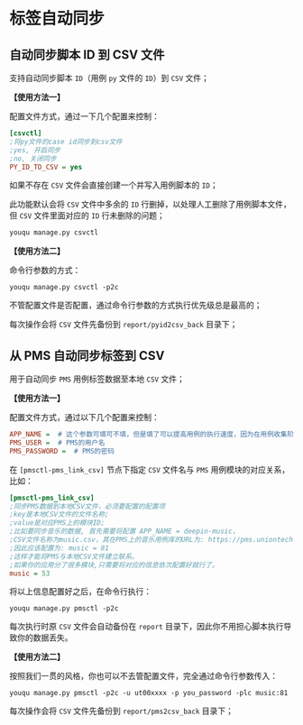 # 标签自动同步

## 自动同步脚本 ID 到 CSV 文件

支持自动同步脚本 `ID`（用例 `py` 文件的 `ID`）到 `CSV` 文件；

**【使用方法一】**

配置文件方式，通过一下几个配置来控制：

```ini
[csvctl]
;将py文件的case id同步到csv文件
;yes, 开启同步
;no, 关闭同步
PY_ID_TO_CSV = yes
```

如果不存在 `CSV` 文件会直接创建一个并写入用例脚本的 `ID`；

此功能默认会将 `CSV` 文件中多余的 `ID` 行删掉，以处理人工删除了用例脚本文件，但 `CSV` 文件里面对应的 `ID` 行未删除的问题；

```sh
youqu manage.py csvctl
```

**【使用方法二】**

命令行参数的方式：

```shell
youqu manage.py csvctl -p2c
```

不管配置文件是否配置，通过命令行参数的方式执行优先级总是最高的；

每次操作会将 `CSV` 文件先备份到 `report/pyid2csv_back` 目录下；

## 从 PMS 自动同步标签到 CSV

用于自动同步 `PMS` 用例标签数据至本地 `CSV` 文件；

**【使用方法一】**

配置文件方式，通过以下几个配置来控制：

```ini
APP_NAME =  # 这个参数可填可不填，但是填了可以提高用例的执行速度，因为在用例收集阶段可以指定到具体的应用库。（下同）
PMS_USER =  # PMS的用户名
PMS_PASSWORD =  # PMS的密码
```

在 `[pmsctl-pms_link_csv]` 节点下指定 `CSV` 文件名与 `PMS` 用例模块的对应关系，比如：

```ini
[pmsctl-pms_link_csv]
;同步PMS数据到本地CSV文件，必须要配置的配置项
;key是本地CSV文件的文件名称;
;value是对应PMS上的模块ID;
;比如要同步音乐的数据, 首先需要将配置 APP_NAME = deepin-music，
;CSV文件名称为music.csv，其在PMS上的音乐用例库的URL为: https://pms.uniontech.com/caselib-browse-81.html
;因此应该配置为: music = 81
;这样才能将PMS与本地CSV文件建立联系。
;如果你的应用分了很多模块,只需要将对应的信息依次配置好就行了。
music = 53
```

将以上信息配置好之后，在命令行执行：

```shell
youqu manage.py pmsctl -p2c
```

每次执行时原 `CSV` 文件会自动备份在 `report` 目录下，因此你不用担心脚本执行导致你的数据丢失。

**【使用方法二】**

按照我们一贯的风格，你也可以不去管配置文件，完全通过命令行参数传入：

```
youqu manage.py pmsctl -p2c -u ut00xxxx -p you_password -plc music:81
```

每次操作会将 `CSV` 文件先备份到 `report/pms2csv_back` 目录下；
